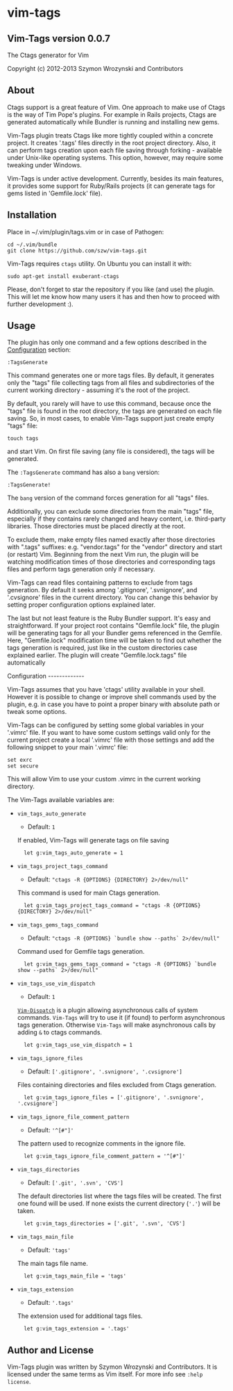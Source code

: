 vim-tags
========

Vim-Tags version 0.0.7
----------------------

The Ctags generator for Vim

Copyright (c) 2012-2013 Szymon Wrozynski and Contributors


About
-----

Ctags support is a great feature of Vim. One approach to make use of Ctags is the way of Tim Pope's
plugins. For example in Rails projects, Ctags are generated automatically while Bundler is running
and installing new gems.

Vim-Tags plugin treats Ctags like more tightly coupled within a concrete project. It creates '.tags'
files directly in the root project directory. Also, it can perform tags creation upon each file
saving through forking - available under Unix-like operating systems. This option, however, may
require some tweaking under Windows.

Vim-Tags is under active development. Currently, besides its main features, it provides some support
for Ruby/Rails projects (it can generate tags for gems listed in 'Gemfile.lock' file).


Installation
------------

Place in ~/.vim/plugin/tags.vim or in case of Pathogen:

    cd ~/.vim/bundle
    git clone https://github.com/szw/vim-tags.git

Vim-Tags requires `ctags` utility. On Ubuntu you can install it with:

    sudo apt-get install exuberant-ctags

Please, don't forget to star the repository if you like (and use) the plugin. This will let me know
how many users it has and then how to proceed with further development :).


Usage
-----

The plugin has only one command and a few options described in the [Configuration](#configuration)
section:

    :TagsGenerate

This command generates one or more tags files. By default, it generates only the "tags" file
collecting tags from all files and subdirectories of the current working directory - assuming it's
the root of the project.

By default, you rarely will have to use this command, because once the "tags" file is found in the
root directory, the tags are generated on each file saving. So, in most cases, to enable Vim-Tags
support just create empty "tags" file:

    touch tags

and start Vim. On first file saving (any file is considered), the tags will be generated.

The `:TagsGenerate` command has also a `bang` version:

    :TagsGenerate!

The `bang` version of the command forces generation for all "tags" files.

Additionally, you can exclude some directories from the main "tags" file, especially if they
contains rarely changed and heavy content, i.e. third-party libraries. Those directories must be
placed directly at the root.

To exclude them, make empty files named exactly after those directories with ".tags" suffixes: e.g.
"vendor.tags" for the "vendor" directory and start (or restart) Vim. Beginning from the next Vim
run, the plugin will be watching modification times of those directories and corresponding tags
files and perform tags generation only if necessary.

Vim-Tags can read files containing patterns to exclude from tags generation. By default it seeks
among '.gitignore', '.svnignore', and '.cvsignore' files in the current directory. You can change
this behavior by setting proper configuration options explained later.

The last but not least feature is the Ruby Bundler support. It's easy and straightforward. If your
project root contains "Gemfile.lock" file, the plugin will be generating tags for all your Bundler
gems referenced in the Gemfile. Here, "Gemfile.lock" modification time will be taken to find out
whether the tags generation is required, just like in the custom directories case explained earlier.
The plugin will create "Gemfile.lock.tags" file automatically


<div id="configuration"></div>
Configuration
-------------

Vim-Tags assumes that you have 'ctags' utility available in your shell. However it is possible to
change or improve shell commands used by the plugin, e.g. in case you have to point a proper binary
with absolute path or tweak some options.

Vim-Tags can be configured by setting some global variables in your '.vimrc' file. If you want to
have some custom settings valid only for the current project create a local '.vimrc' file with those
settings and add the following snippet to your main '.vimrc' file:

    set exrc
    set secure

This will allow Vim to use your custom .vimrc in the current working directory.

The Vim-Tags available variables are:


* `vim_tags_auto_generate`

    * Default: `1`

    If enabled, Vim-Tags will generate tags on file saving

        let g:vim_tags_auto_generate = 1




* `vim_tags_project_tags_command`

    * Default: `"ctags -R {OPTIONS} {DIRECTORY} 2>/dev/null"`

    This command is used for main Ctags generation.

        let g:vim_tags_project_tags_command = "ctags -R {OPTIONS} {DIRECTORY} 2>/dev/null"




* `vim_tags_gems_tags_command`

    * Default: ``"ctags -R {OPTIONS} `bundle show --paths` 2>/dev/null"``

    Command used for Gemfile tags generation.

        let g:vim_tags_gems_tags_command = "ctags -R {OPTIONS} `bundle show --paths` 2>/dev/null"




* `vim_tags_use_vim_dispatch`

    * Default: `1`

    [`Vim-Dispatch`](https://github.com/tpope/vim-dispatch) is a plugin allowing asynchronous calls of
    system commands. `Vim-Tags` will try to use it (if found) to perform asynchronous tags generation.
    Otherwise `Vim-Tags` will make asynchronous calls by adding `&` to ctags commands.

        let g:vim_tags_use_vim_dispatch = 1




* `vim_tags_ignore_files`

    * Default: `['.gitignore', '.svnignore', '.cvsignore']`

    Files containing directories and files excluded from Ctags generation.

        let g:vim_tags_ignore_files = ['.gitignore', '.svnignore', '.cvsignore']




* `vim_tags_ignore_file_comment_pattern`

    * Default: `'^[#"]'`

    The pattern used to recognize comments in the ignore file.

        let g:vim_tags_ignore_file_comment_pattern = '^[#"]'




* `vim_tags_directories`

    * Default: `['.git', '.svn', 'CVS']`

    The default directories list where the tags files will be created. The first one found will be
    used. If none exists the current directory (`'.'`) will be taken.

        let g:vim_tags_directories = ['.git', '.svn', 'CVS']




* `vim_tags_main_file`

    * Default: `'tags'`

    The main tags file name.

        let g:vim_tags_main_file = 'tags'




* `vim_tags_extension`

    * Default: `'.tags'`

    The extension used for additional tags files.

        let g:vim_tags_extension = '.tags'




Author and License
------------------

Vim-Tags plugin was written by Szymon Wrozynski and Contributors. It is licensed under the same
terms as Vim itself. For more info see `:help license`.
